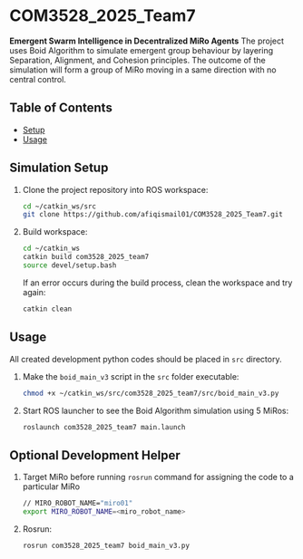 # COM3528_2025_Team7

**Emergent Swarm Intelligence in Decentralized MiRo Agents**
The project uses Boid Algorithm to simulate emergent group behaviour by layering Separation, Alignment, and Cohesion principles. The outcome of the simulation will form a group of MiRo moving in a same direction with no central control.

## Table of Contents

- [Setup](#setup)
- [Usage](#usage)

## Simulation Setup

1. Clone the project repository into ROS workspace:

    ```bash
    cd ~/catkin_ws/src
    git clone https://github.com/afiqismail01/COM3528_2025_Team7.git
    ```

2. Build workspace:

    ```bash
    cd ~/catkin_ws
    catkin build com3528_2025_team7
    source devel/setup.bash
    ```

    If an error occurs during the build process, clean the workspace and try again:

    ```bash
    catkin clean
    ```
## Usage
All created development python codes should be placed in `src` directory.

1. Make the `boid_main_v3` script in the `src` folder executable:

    ```bash
    chmod +x ~/catkin_ws/src/com3528_2025_team7/src/boid_main_v3.py
    ```

2. Start ROS launcher to see the Boid Algorithm simulation using 5 MiRos:

    ```bash
    roslaunch com3528_2025_team7 main.launch
    ```

## Optional Development Helper

1. Target MiRo before running `rosrun` command for assigning the code to a particular MiRo

    ```bash
    // MIRO_ROBOT_NAME="miro01"
    export MIRO_ROBOT_NAME=<miro_robot_name>
    ```

2. Rosrun:

    ```bash
    rosrun com3528_2025_team7 boid_main_v3.py

    ```
